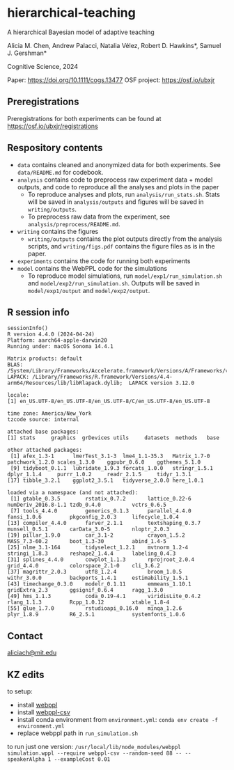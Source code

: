 # hierarchical-teaching

A hierarchical Bayesian model of adaptive teaching

Alicia M. Chen, Andrew Palacci, Natalia Vélez, Robert D. Hawkins*, Samuel J. Gershman*

Cognitive Science, 2024

Paper: https://doi.org/10.1111/cogs.13477
OSF project: https://osf.io/ubxjr

## Preregistrations

Preregistrations for both experiments can be found at https://osf.io/ubxjr/registrations

## Respository contents

- `data` contains cleaned and anonymized data for both experiments. See `data/README.md` for codebook.
- `analysis` contains code to preprocess raw experiment data + model outputs, and code to reproduce all the analyses and plots in the paper
    - To reproduce analyses and plots, run `analysis/run_stats.sh`. Stats will be saved in `analysis/outputs` and figures will be saved in `writing/outputs`.
    - To preprocess raw data from the experiment, see `analysis/preprocess/README.md`.
- `writing` contains the figures
    - `writing/outputs` contains the plot outputs directly from the analysis scripts, and `writing/figs.pdf` contains the figure files as is in the paper.
- `experiments` contains the code for running both experiments
- `model` contains the WebPPL code for the simulations
    - To reproduce model simulations, run `model/exp1/run_simulation.sh` and `model/exp2/run_simulation.sh`. Outputs will be saved in `model/exp1/output` and `model/exp2/output`.

## R session info

```{r}
sessionInfo()
R version 4.4.0 (2024-04-24)
Platform: aarch64-apple-darwin20
Running under: macOS Sonoma 14.4.1

Matrix products: default
BLAS:   /System/Library/Frameworks/Accelerate.framework/Versions/A/Frameworks/vecLib.framework/Versions/A/libBLAS.dylib
LAPACK: /Library/Frameworks/R.framework/Versions/4.4-arm64/Resources/lib/libRlapack.dylib;  LAPACK version 3.12.0

locale:
[1] en_US.UTF-8/en_US.UTF-8/en_US.UTF-8/C/en_US.UTF-8/en_US.UTF-8

time zone: America/New_York
tzcode source: internal

attached base packages:
[1] stats     graphics  grDevices utils     datasets  methods   base

other attached packages:
 [1] afex_1.3-1      lmerTest_3.1-3  lme4_1.1-35.3   Matrix_1.7-0    patchwork_1.2.0 scales_1.3.0    ggpubr_0.6.0    ggthemes_5.1.0
 [9] tidyboot_0.1.1  lubridate_1.9.3 forcats_1.0.0   stringr_1.5.1   dplyr_1.1.4     purrr_1.0.2     readr_2.1.5     tidyr_1.3.1
[17] tibble_3.2.1    ggplot2_3.5.1   tidyverse_2.0.0 here_1.0.1

loaded via a namespace (and not attached):
 [1] gtable_0.3.5        rstatix_0.7.2       lattice_0.22-6      numDeriv_2016.8-1.1 tzdb_0.4.0          vctrs_0.6.5
 [7] tools_4.4.0         generics_0.1.3      parallel_4.4.0      fansi_1.0.6         pkgconfig_2.0.3     lifecycle_1.0.4
[13] compiler_4.4.0      farver_2.1.1        textshaping_0.3.7   munsell_0.5.1       carData_3.0-5       nloptr_2.0.3
[19] pillar_1.9.0        car_3.1-2           crayon_1.5.2        MASS_7.3-60.2       boot_1.3-30         abind_1.4-5
[25] nlme_3.1-164        tidyselect_1.2.1    mvtnorm_1.2-4       stringi_1.8.3       reshape2_1.4.4      labeling_0.4.3
[31] splines_4.4.0       cowplot_1.1.3       rprojroot_2.0.4     grid_4.4.0          colorspace_2.1-0    cli_3.6.2
[37] magrittr_2.0.3      utf8_1.2.4          broom_1.0.5         withr_3.0.0         backports_1.4.1     estimability_1.5.1
[43] timechange_0.3.0    modelr_0.1.11       emmeans_1.10.1      gridExtra_2.3       ggsignif_0.6.4      ragg_1.3.0
[49] hms_1.1.3           coda_0.19-4.1       viridisLite_0.4.2   rlang_1.1.3         Rcpp_1.0.12         xtable_1.8-4
[55] glue_1.7.0          rstudioapi_0.16.0   minqa_1.2.6         plyr_1.8.9          R6_2.5.1            systemfonts_1.0.6
```

## Contact

aliciach@mit.edu

## KZ edits
to setup:
- install [webppl](https://webppl.readthedocs.io/en/master/installation.html)
- install [webppl-csv](https://github.com/mhtess/webppl-csv)
- install conda environment from `environment.yml`: `conda env create -f environment.yml`
- replace webppl path in `run_simulation.sh`

to run just one version:
`/usr/local/lib/node_modules/webppl simulation.wppl --require webppl-csv --random-seed 88 -- --speakerAlpha 1 --exampleCost 0.01`

